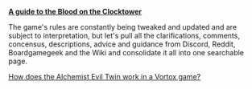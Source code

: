 **[A guide to the Blood on the Clocktower](https://cfailde.github.io/BotC-guide/BotC%20Guide.html)**

The game's rules are constantly being tweaked and updated and are subject to interpretation,
but let's pull all the clarifications, comments, concensus, descriptions, advice and guidance
from Discord, Reddit, Boardgamegeek and the Wiki
and consolidate it all into one searchable page.

[How does the Alchemist Evil Twin work in a Vortox game?](https://cfailde.github.io/BotC-guide/BotC%20Guide.html?keywords=Alchemist%2CEvil%20Twin%2CVortox)